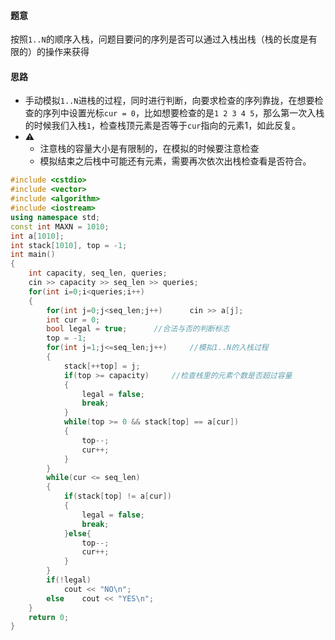 #### 题意

按照`1..N`的顺序入栈，问题目要问的序列是否可以通过入栈出栈（栈的长度是有限的）的操作来获得

#### 思路

- 手动模拟`1..N`进栈的过程，同时进行判断，向要求检查的序列靠拢，在想要检查的序列中设置光标`cur = 0`，比如想要检查的是`1 2 3 4 5`，那么第一次入栈的时候我们入栈`1`，检查栈顶元素是否等于`cur`指向的元素1，如此反复。
- ⚠️
  - 注意栈的容量大小是有限制的，在模拟的时候要注意检查
  - 模拟结束之后栈中可能还有元素，需要再次依次出栈检查看是否符合。

```c++
#include <cstdio>
#include <vector>
#include <algorithm>
#include <iostream>
using namespace std;
const int MAXN = 1010;
int a[1010];
int stack[1010], top = -1;
int main()
{
    int capacity, seq_len, queries;
    cin >> capacity >> seq_len >> queries;
    for(int i=0;i<queries;i++)
    {
        for(int j=0;j<seq_len;j++)      cin >> a[j];
        int cur = 0;
        bool legal = true;      //合法与否的判断标志
        top = -1;
        for(int j=1;j<=seq_len;j++)     //模拟1..N的入栈过程
        {
            stack[++top] = j;
            if(top >= capacity)     //检查栈里的元素个数是否超过容量
            {
                legal = false;
                break;
            }
            while(top >= 0 && stack[top] == a[cur])
            {
                top--;
                cur++;
            }
        }
        while(cur <= seq_len)
        {
            if(stack[top] != a[cur])
            {
                legal = false;
                break;
            }else{
                top--;
                cur++;
            }
        }
        if(!legal)
            cout << "NO\n";
        else    cout << "YES\n";
    }
    return 0;
}
```


